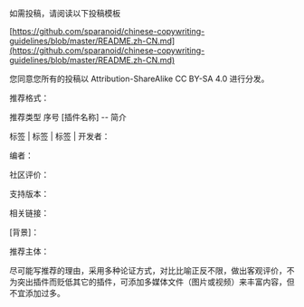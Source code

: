 如需投稿，请阅读以下投稿模板

[https://github.com/sparanoid/chinese-copywriting-guidelines/blob/master/README.zh-CN.md](https://github.com/sparanoid/chinese-copywriting-guidelines/blob/master/README.zh-CN.md)

您同意您所有的投稿以 Attribution-ShareAlike CC BY-SA 4.0 进行分发。

推荐格式：

推荐类型 序号 [插件名称] -- 简介

标签 | 标签 | 标签 | 开发者：

编者：

社区评价：

支持版本：

相关链接：

[背景]：

推荐主体：

尽可能写推荐的理由，采用多种论证方式，对比比喻正反不限，做出客观评价，不为突出插件而贬低其它的插件，可添加多媒体文件（图片或视频）来丰富内容，但不宜添加过多。
